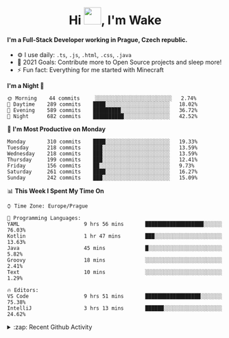 <h1 align="center">Hi <img src="https://raw.githubusercontent.com/MrWakeCZ/MrWakeCZ/master/Hi.gif" width="40px" />, I'm Wake</h1>

#### I'm a Full-Stack Developer working in Prague, Czech republic.
- ⚙️ I use daily: `.ts`, `.js`, `.html`, `.css`, `.java`
- 🥅 2021 Goals: Contribute more to Open Source projects and sleep more!
- ⚡ Fun fact: Everything for me started with Minecraft

<!--START_SECTION:waka-->
**I'm a Night 🦉** 

```text
🌞 Morning    44 commits     ░░░░░░░░░░░░░░░░░░░░░░░░░   2.74% 
🌆 Daytime    289 commits    ████░░░░░░░░░░░░░░░░░░░░░   18.02% 
🌃 Evening    589 commits    █████████░░░░░░░░░░░░░░░░   36.72% 
🌙 Night      682 commits    ██████████░░░░░░░░░░░░░░░   42.52%

```
📅 **I'm Most Productive on Monday** 

```text
Monday       310 commits    ████░░░░░░░░░░░░░░░░░░░░░   19.33% 
Tuesday      218 commits    ███░░░░░░░░░░░░░░░░░░░░░░   13.59% 
Wednesday    218 commits    ███░░░░░░░░░░░░░░░░░░░░░░   13.59% 
Thursday     199 commits    ███░░░░░░░░░░░░░░░░░░░░░░   12.41% 
Friday       156 commits    ██░░░░░░░░░░░░░░░░░░░░░░░   9.73% 
Saturday     261 commits    ████░░░░░░░░░░░░░░░░░░░░░   16.27% 
Sunday       242 commits    ███░░░░░░░░░░░░░░░░░░░░░░   15.09%

```


📊 **This Week I Spent My Time On** 

```text
⌚︎ Time Zone: Europe/Prague

💬 Programming Languages: 
YAML                     9 hrs 56 mins       ███████████████████░░░░░░   76.03% 
Kotlin                   1 hr 47 mins        ███░░░░░░░░░░░░░░░░░░░░░░   13.63% 
Java                     45 mins             █░░░░░░░░░░░░░░░░░░░░░░░░   5.82% 
Groovy                   18 mins             ░░░░░░░░░░░░░░░░░░░░░░░░░   2.41% 
Text                     10 mins             ░░░░░░░░░░░░░░░░░░░░░░░░░   1.29%

🔥 Editors: 
VS Code                  9 hrs 51 mins       ██████████████████░░░░░░░   75.38% 
IntelliJ                 3 hrs 13 mins       ██████░░░░░░░░░░░░░░░░░░░   24.62%

```


<!--END_SECTION:waka-->

<details>
  <summary>:zap: Recent Github Activity</summary>

<!--START_SECTION:activity-->
1. ❌ Closed PR [#15](https://github.com/craftmania-cz/craftmanager/pull/15) in [craftmania-cz/craftmanager](https://github.com/craftmania-cz/craftmanager)
2. 🎉 Merged PR [#11](https://github.com/craftmania-cz/craftapi/pull/11) in [craftmania-cz/craftapi](https://github.com/craftmania-cz/craftapi)
3. 🎉 Merged PR [#89](https://github.com/waked-cz/corgi/pull/89) in [waked-cz/corgi](https://github.com/waked-cz/corgi)
4. 🎉 Merged PR [#2](https://github.com/craftmania-cz/craftcore/pull/2) in [craftmania-cz/craftcore](https://github.com/craftmania-cz/craftcore)
5. 🎉 Merged PR [#7](https://github.com/craftmania-cz/craftlobby/pull/7) in [craftmania-cz/craftlobby](https://github.com/craftmania-cz/craftlobby)
<!--END_SECTION:activity-->

</details>
